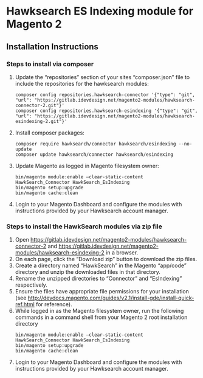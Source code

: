 # Hawksearch ES Indexing module for Magento 2

## Installation Instructions
### Steps to install via composer
1. Update the “repositories” section of your sites “composer.json” file to include the repositories for the hawksearch modules:
    ```shell script
    composer config repositories.hawksearch-connector '{"type": "git", "url": "https://gitlab.idevdesign.net/magento2-modules/hawksearch-connector-2.git"}'
    composer config repositories.hawksearch-esindexing '{"type": "git", "url": "https://gitlab.idevdesign.net/magento2-modules/hawksearch-esindexing-2.git"}'
    ```
2. Install composer packages:
    ```shell script
    composer require hawksearch/connector hawksearch/esindexing --no-update
    composer update hawksearch/connector hawksearch/esindexing
    ```
3. Update Magento as logged in Magento filesystem owner:
    ```shell script
    bin/magento module:enable –clear-static-content HawkSearch_Connector HawkSearch_EsIndexing
    bin/magento setup:upgrade
    bin/magento cache:clean
    ```
4. Login to your Magento Dashboard and configure the modules with instructions provided by your Hawksearch account manager.


### Steps to install the HawkSearch modules via zip file
1. Open https://gitlab.idevdesign.net/magento2-modules/hawksearch-connector-2 and https://gitlab.idevdesign.net/magento2-modules/hawksearch-esindexing-2 in a browser.
2. On each page, click the “Download zip” button to download the zip files.
3. Create a directory named “HawkSearch” in the Magento “app/code” directory and unzip the downloaded files in that directory.
4. Rename the unzipped directories to “Connector” and “EsIndexing” respectively.
5. Ensure the files have appropriate file permissions for your installation (see http://devdocs.magento.com/guides/v2.1/install-gde/install-quick-ref.html for reference).
6. While logged in as the Magento filesystem owner, run the following commands in a command shell from your Magento 2 root installation directory
    ```shell script
    bin/magento module:enable –clear-static-content HawkSearch_Connector HawkSearch_EsIndexing
    bin/magento setup:upgrade
    bin/magento cache:clean
    ```
7. Login to your Magento Dashboard and configure the modules with instructions provided by your Hawksearch account manager.
